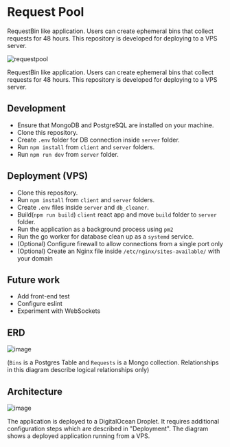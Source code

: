 # Request Pool
RequestBin like application. Users can create ephemeral bins that collect requests for 48 hours.
This repository is developed for deploying to a VPS server.

![requestpool](https://user-images.githubusercontent.com/14999320/155365008-2abeb6d2-7772-4545-965a-8b705ea7e880.gif)

RequestBin like application. Users can create ephemeral bins that collect requests for 48 hours.
This repository is developed for deploying to a VPS server.

## Development
- Ensure that MongoDB and PostgreSQL are installed on your machine.
- Clone this repository.
- Create `.env` folder for DB connection inside `server` folder.
- Run `npm install` from `client` and `server` folders.
- Run `npm run dev` from `server` folder.

## Deployment (VPS)
- Clone this repository.
- Run `npm install` from `client` and `server` folders.
- Create `.env` files inside `server` and `db_cleaner`.
- Build(`npm run build`) `client` react app and move `build` folder to `server` folder.
- Run the application as a background process using `pm2`
- Run the go worker for database clean up as a `systemd` service.
- (Optional) Configure firewall to allow connections from a single port only
- (Optional) Create an Nginx file inside `/etc/nginx/sites-available/` with your domain

## Future work
- Add front-end test
- Configure eslint
- Experiment with WebSockets

## ERD

![image](https://user-images.githubusercontent.com/14999320/152019964-28a79517-bcc6-488c-9a61-aecd6f9a13c0.png)

(`Bins` is a Postgres Table and `Requests` is a Mongo collection. Relationships in this diagram describe logical relationships only)

## Architecture

![image](https://user-images.githubusercontent.com/14999320/155361286-78e9ae0c-5a29-4a3f-bc55-8314f409f0dc.png)

The application is deployed to a DigitalOcean Droplet. It requires additional configuration steps which are described in "Deployment".
The diagram shows a deployed application running from a VPS.
